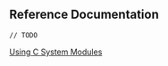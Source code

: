 ## Reference Documentation

    // TODO

[Using C System Modules](https://github.com/apple/swift-package-manager/blob/main/Documentation/SystemModules.md)
